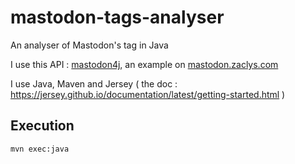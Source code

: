 # mastodon-tags-analyser
An analyser of Mastodon's tag in Java

I use this API : [mastodon4j](https://github.com/sys1yagi/mastodon4j), an example on [mastodon.zaclys.com](https://mastodon.zaclys.com/api/v1/accounts/101)

I use Java, Maven and Jersey ( the doc : https://jersey.github.io/documentation/latest/getting-started.html ) 

## Execution
```mvn exec:java```
